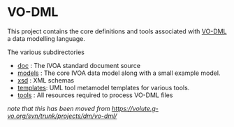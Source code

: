 VO-DML
======

This project contains the core definitions and tools associated with
[VO-DML](https://www.ivoa.net/documents/VODML/index.html) a data modelling
language.

The various subdirectories

* [doc](./doc)      : The IVOA standard document source
* [models](./models)   : The core IVOA data model along with a small example model.
* [xsd](./xsd)      : XML schemas
* [templates](./templates): UML tool metamodel templates for various tools.
* [tools](./tools)    : All resources required to process VO-DML files

_note that this has been moved from https://volute.g-vo.org/svn/trunk/projects/dm/vo-dml/_
